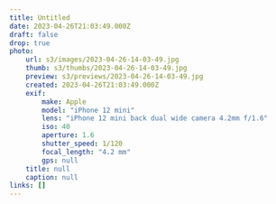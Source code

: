 ```yaml
---
title: Untitled
date: 2023-04-26T21:03:49.000Z
draft: false
drop: true
photo:
    url: s3/images/2023-04-26-14-03-49.jpg
    thumb: s3/thumbs/2023-04-26-14-03-49.jpg
    preview: s3/previews/2023-04-26-14-03-49.jpg
    created: 2023-04-26T21:03:49.000Z
    exif:
        make: Apple
        model: "iPhone 12 mini"
        lens: "iPhone 12 mini back dual wide camera 4.2mm f/1.6"
        iso: 40
        aperture: 1.6
        shutter_speed: 1/120
        focal_length: "4.2 mm"
        gps: null
    title: null
    caption: null
links: []
---
```

